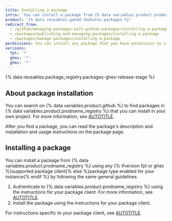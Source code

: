 ```yaml
---
title: Installing a package
intro: 'You can install a package from {% data variables.product.prodname_registry %} and use the package as a dependency in your own project.'
product: '{% data reusables.gated-features.packages %}'
redirect_from:
  - /github/managing-packages-with-github-packages/installing-a-package
  - /packages/publishing-and-managing-packages/installing-a-package
  - /packages/manage-packages/installing-a-package
permissions: You can install any package that you have permission to view.
versions:
  fpt: '*'
  ghes: '*'
  ghec: '*'
---
```


{% data reusables.package_registry.packages-ghes-release-stage %}

## About package installation

You can search on {% data variables.product.github %} to find packages in {% data variables.product.prodname_registry %} that you can install in your own project. For more information, see [AUTOTITLE](/search-github/searching-on-github/searching-for-packages).

After you find a package, you can read the package's description and installation and usage instructions on the package page.

## Installing a package

You can install a package from {% data variables.product.prodname_registry %} using any {% ifversion fpt or ghec %}supported package client{% else %}package type enabled for your instance{% endif %} by following the same general guidelines.

1. Authenticate to {% data variables.product.prodname_registry %} using the instructions for your package client. For more information, see [AUTOTITLE](/packages/learn-github-packages/introduction-to-github-packages#authenticating-to-github-packages).
1. Install the package using the instructions for your package client.

For instructions specific to your package client, see [AUTOTITLE](/packages/working-with-a-github-packages-registry).
